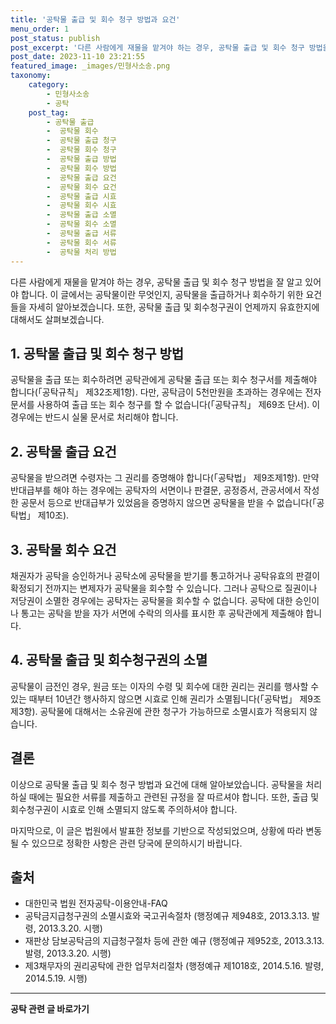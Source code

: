 ```yaml
---
title: '공탁물 출급 및 회수 청구 방법과 요건'
menu_order: 1
post_status: publish
post_excerpt: '다른 사람에게 재물을 맡겨야 하는 경우, 공탁물 출급 및 회수 청구 방법을 잘 알고 있어야 합니다. 이 글에서는 공탁물이란 무엇인지, 공탁물을 출급하거나 회수하기 위한 요건들을 자세히 알아보겠습니다. 또한, 공탁물 출급 및 회수청구권이 언제까지 유효한지에 대해서도 살펴보겠습니다.'
post_date: 2023-11-10 23:21:55
featured_image: _images/민형사소송.png
taxonomy:
    category:
        - 민형사소송
        - 공탁
    post_tag:
        - 공탁물 출급
        -  공탁물 회수
        -  공탁물 출급 청구
        -  공탁물 회수 청구
        -  공탁물 출급 방법
        -  공탁물 회수 방법
        -  공탁물 출급 요건
        -  공탁물 회수 요건
        -  공탁물 출급 시효
        -  공탁물 회수 시효
        -  공탁물 출급 소멸
        -  공탁물 회수 소멸
        -  공탁물 출급 서류
        -  공탁물 회수 서류
        -  공탁물 처리 방법
---
```



다른 사람에게 재물을 맡겨야 하는 경우, 공탁물 출급 및 회수 청구 방법을 잘 알고 있어야 합니다. 이 글에서는 공탁물이란 무엇인지, 공탁물을 출급하거나 회수하기 위한 요건들을 자세히 알아보겠습니다. 또한, 공탁물 출급 및 회수청구권이 언제까지 유효한지에 대해서도 살펴보겠습니다.

## 1. 공탁물 출급 및 회수 청구 방법

공탁물을 출급 또는 회수하려면 공탁관에게 공탁물 출급 또는 회수 청구서를 제출해야 합니다(「공탁규칙」 제32조제1항). 다만, 공탁금이 5천만원을 초과하는 경우에는 전자문서를 사용하여 출급 또는 회수 청구를 할 수 없습니다(「공탁규칙」 제69조 단서). 이 경우에는 반드시 실물 문서로 처리해야 합니다.

## 2. 공탁물 출급 요건

공탁물을 받으려면 수령자는 그 권리를 증명해야 합니다(「공탁법」 제9조제1항). 만약 반대급부를 해야 하는 경우에는 공탁자의 서면이나 판결문, 공정증서, 관공서에서 작성한 공문서 등으로 반대급부가 있었음을 증명하지 않으면 공탁물을 받을 수 없습니다(「공탁법」 제10조).

## 3. 공탁물 회수 요건

채권자가 공탁을 승인하거나 공탁소에 공탁물을 받기를 통고하거나 공탁유효의 판결이 확정되기 전까지는 변제자가 공탁물을 회수할 수 있습니다. 그러나 공탁으로 질권이나 저당권이 소멸한 경우에는 공탁자는 공탁물을 회수할 수 없습니다. 공탁에 대한 승인이나 통고는 공탁을 받을 자가 서면에 수락의 의사를 표시한 후 공탁관에게 제출해야 합니다.

## 4. 공탁물 출급 및 회수청구권의 소멸

공탁물이 금전인 경우, 원금 또는 이자의 수령 및 회수에 대한 권리는 권리를 행사할 수 있는 때부터 10년간 행사하지 않으면 시효로 인해 권리가 소멸됩니다(「공탁법」 제9조제3항). 공탁물에 대해서는 소유권에 관한 청구가 가능하므로 소멸시효가 적용되지 않습니다.

## 결론

이상으로 공탁물 출급 및 회수 청구 방법과 요건에 대해 알아보았습니다. 공탁물을 처리하실 때에는 필요한 서류를 제출하고 관련된 규정을 잘 따르셔야 합니다. 또한, 출급 및 회수청구권이 시효로 인해 소멸되지 않도록 주의하셔야 합니다.

마지막으로, 이 글은 법원에서 발표한 정보를 기반으로 작성되었으며, 상황에 따라 변동 될 수 있으므로 정확한 사항은 관련 당국에 문의하시기 바랍니다.

## 출처
- 대한민국 법원 전자공탁-이용안내-FAQ
- 공탁금지급청구권의 소멸시효와 국고귀속절차 (행정예규 제948호, 2013.3.13. 발령, 2013.3.20. 시행)
- 재판상 담보공탁금의 지급청구절차 등에 관한 예규 (행정예규 제952호, 2013.3.13. 발령, 2013.3.20. 시행)
- 제3채무자의 권리공탁에 관한 업무처리절차 (행정예규 제1018호, 2014.5.16. 발령, 2014.5.19. 시행)
<!-- wp:separator -->
<hr class="wp-block-separator has-alpha-channel-opacity"/>
<!-- /wp:separator -->

<!-- wp:group {"backgroundColor":"base","layout":{"type":"constrained"}} -->
<div class="wp-block-group has-base-background-color has-background"><!-- wp:paragraph {"align":"center","fontSize":"medium"} -->
<p class="has-text-align-center has-large-font-size"><strong>공탁 관련 글 바로가기</strong></p>
<!-- /wp:paragraph -->


<!-- wp:latest-posts
{"categories":[{"id":15187,"count":19,"description":"","link":"https://uknowlaw.com/category/%ea%b3%b5%ed%83%81/","name":"공탁","slug":"공탁","taxonomy":"category","parent":0,"meta":[],"_links":{"self":[{"href":"https://uknowlaw.com/wp-json/wp/v2/categories/15187"}],"collection":[{"href":"https://uknowlaw.com/wp-json/wp/v2/categories"}],"about":[{"href":"https://uknowlaw.com/wp-json/wp/v2/taxonomies/category"}],"wp:post_type":[{"href":"https://uknowlaw.com/wp-json/wp/v2/posts?categories=15187"}],"curies":[{"name":"wp","href":"https://api.w.org/{rel}","templated":true}]}}],"postsToShow":100,"excerptLength":28,"postLayout":"grid","columns":2,"featuredImageAlign":"left","featuredImageSizeSlug":"large","fontSize":"small"} /--></div>
<!-- /wp:group -->